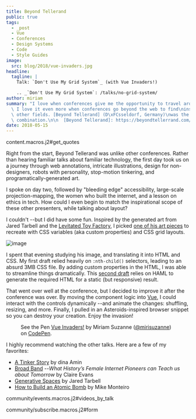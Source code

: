 ```yaml
---
title: Beyond Tellerand
public: true
tags:
  - _post
  - Vue
  - Conferences
  - Design Systems
  - Code
  - Style Guides
image:
  src: blog/2018/vue-invaders.jpg
headline:
  tagline: |
    Talk: `Don't Use My Grid System`_ (with Vue Invaders!)

    .. _`Don't Use My Grid System`: /talks/no-grid-system/
author: miriam
summary: "I love when conferences give me the opportunity to travel around the\nworld.\
  \ I love it even more when conferences go beyond the web to find\ninspiration from\
  \ other fields. [Beyond Tellerand] (D\xFCsseldorf, Germany)\nwas the best possible\
  \ combination.\n\n  [Beyond Tellerand]: https://beyondtellerrand.com/events/duesseldorf-2018/speakers\n"
date: 2018-05-15
---
```


content.macros.j2\#get\_quotes

Right from the start, Beyond Tellerand was unlike other conferences.
Rather than hearing familiar talks about familiar technology, the first
day took us on a journey through web annotations, intricate
illustrations, design for non-designers, robots with personality,
stop-motion tinkering, and programatically-generated art.

I spoke on day two, followed by "bleeding edge" accessibility,
large-scale projection-mapping, the women who built the internet, and a
lesson on ethics in tech. How could I even begin to match the
inspirational scope of these other presenters, while talking about
layout?

I couldn't --but I did have some fun. Inspired by the generated art from
Jared Tarbell and the [Levitated Toy Factory], I picked [one of his art
pieces] to recreate with CSS variables (aka custom properties) and CSS
grid layouts.

<img src="/static/images/blog/2018/levitated.jpg" class="extend-small img-border img-spacing extend-small img-border img-spacing" alt="image" />

I spent that evening studying his image, and translating it into HTML
and CSS. My first draft relied heavily on `:nth-child()` selectors,
leading to an absurd 3MB CSS file. By adding custom properties in the
HTML, I was able to streamline things dramatically. This [second draft]
relies on HAML to generate the required HTML for a static (but
responsive) result.

That went over well at the conference, but I decided to improve it after
the conference was over. By moving the component logic into [Vue], I
could interact with the controls dynamically --and animate the changes:
shuffling, resizing, and more. Finally, I pulled in an
Asteroids-inspired browser snippet so you can destroy your creation.
Enjoy the invasion!

<figure class="extend-large">
  <p data-height="600" data-theme-id="0" data-slug-hash="LmrEmb" data-default-tab="result" data-user="mirisuzanne" data-embed-version="2" data-pen-title="Vue Invaders!" data-preview="true" class="codepen">See the Pen <a href="https://codepen.io/mirisuzanne/pen/LmrEmb/">Vue Invaders!</a> by Miriam Suzanne (<a href="https://codepen.io/mirisuzanne">@mirisuzanne</a>) on <a href="https://codepen.io">CodePen</a>.</p>
  <script async src="https://static.codepen.io/assets/embed/ei.js"></script>
</figure>

I highly recommend watching the other talks. Here are a few of my
favorites:

-   [A Tinker Story] by dina Amin
-   [Broad Band] --*What History’s Female Internet Pioneers can Teach us
    about Tomorrow* by Claire Evans
-   [Generative Spaces] by Jared Tarbell
-   [How to Build an Atomic Bomb] by Mike Monteiro

community/events.macros.j2\#videos\_by\_talk

community/subscribe.macros.j2\#form

  [Levitated Toy Factory]: http://levitated.guru/
  [one of his art pieces]: http://levitated.net/daily/levInvaderFractal.html
  [second draft]: https://codepen.io/mirisuzanne/pen/gzXqOP
  [Vue]: https://vuejs.org/
  [A Tinker Story]: https://beyondtellerrand.com/events/duesseldorf-2018/speakers/dina-amin#talk
  [Broad Band]: https://beyondtellerrand.com/events/duesseldorf-2018/speakers/claire-evans#talk
  [Generative Spaces]: https://beyondtellerrand.com/events/duesseldorf-2018/speakers/jared-tarbell#talk
  [How to Build an Atomic Bomb]: https://beyondtellerrand.com/events/duesseldorf-2018/speakers/mike-monteiro#talk
